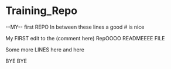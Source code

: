 # Training_Repo
--MY-- first REPO
In between these lines a good # is nice

My FIRST edit to the (comment here) RepOOOO READMEEEE FILE  

Some more LINES here
and here

BYE
BYE




